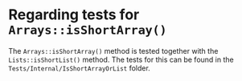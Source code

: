 # Regarding tests for `Arrays::isShortArray()`

The `Arrays::isShortArray()` method is tested together with the `Lists::isShortList()` method.
The tests for this can be found in the `Tests/Internal/IsShortArrayOrList` folder.
